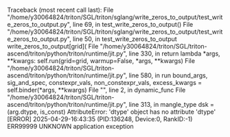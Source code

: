 Traceback (most recent call last):
  File "/home/y30064824/triton/SGL/triton/sglang/write_zeros_to_output/test_write_zeros_to_output.py", line 69, in <module>
    test_write_zeros_to_output()
  File "/home/y30064824/triton/SGL/triton/sglang/write_zeros_to_output/test_write_zeros_to_output.py", line 50, in test_write_zeros_to_output
    write_zeros_to_output[grid](
  File "/home/y30064824/triton/SGL/triton-ascend/triton/python/triton/runtime/jit.py", line 330, in <lambda>
    return lambda *args, **kwargs: self.run(grid=grid, warmup=False, *args, **kwargs)
  File "/home/y30064824/triton/SGL/triton-ascend/triton/python/triton/runtime/jit.py", line 580, in run
    bound_args, sig_and_spec, constexpr_vals, non_constexpr_vals, excess_kwargs = self.binder(*args, **kwargs)
  File "<string>", line 2, in dynamic_func
  File "/home/y30064824/triton/SGL/triton-ascend/triton/python/triton/runtime/jit.py", line 313, in mangle_type
    dsk = (arg.dtype, is_const)
AttributeError: 'dtype' object has no attribute 'dtype'
[ERROR] 2025-04-29-16:43:35 (PID:136248, Device:0, RankID:-1) ERR99999 UNKNOWN application exception
